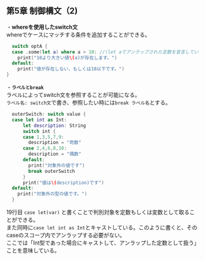 第5章 制御構文（2)
---
・**whereを使用したswitch文**  
whereでケースにマッチする条件を追加することができる。  
```Swift
  switch optA {
  case .some(let a) where a > 10: //(let aでアンラップされた定数を宣言している)
    print("10より大きい値\(a)が存在します。")
  default:
    print("値が存在しない、もしくは10以下です。")
}
```

・**`ラベルとbreak`**  
ラベルによってswitch文を参照することが可能になる。  
`ラベル名: switch文`で書き、参照したい時には`break ラベル名`とする。  
```Swift
  outerSwitch: switch value {
  case let int as Int:
      let description: String
      switch int {
      case 1,3,5,7,9:
        description = "奇数"
      case 2,4,6,8,10:
        description = "偶数"
      default:
        print("対象外の値です")
        break outerSwitch
      }
      print("値は\(description)です")
  default:
    print("対象外の型の値です。")
  }
```
19行目 `case let(var)` と書くことで判別対象を定数もしくは変数として取ることができる。  
また同時に`case let int as Int`とキャストしている。このように書くと、そのcaseのスコープ内でアンラップする必要がない。  
ここでは「Int型であった場合にキャストして、アンラップした定数として扱う」ことを意味している。  





